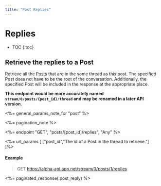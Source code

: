 ```yaml
---
title: "Post Replies"
---
```


# Replies

* TOC
{:toc}

## Retrieve the replies to a Post

Retrieve all the [Posts](/reference/resources/post/) that are in the same thread as this post. The specified Post does not have to be the root of the conversation. Additionally, the specified Post will be included in the response at the appropriate place.

**This endpoint would be more accurately named ```stream/0/posts/{post_id}/thread``` and may be renamed in a later API version.**

<%= general_params_note_for "post" %>

<%= pagination_note %>

<%= endpoint "GET", "posts/[post_id]/replies", "Any" %>

<%= url_params [
    ["post_id","The id of a Post in the thread to retrieve."]
]%>

#### Example

> GET https://alpha-api.app.net/stream/0/posts/1/replies

<%= paginated_response(:post_reply) %>